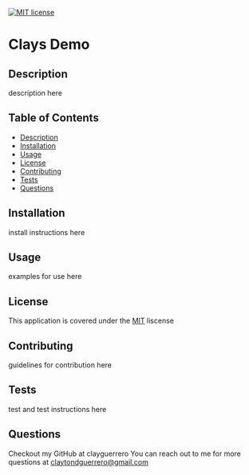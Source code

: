 

  [![MIT license](https://img.shields.io/badge/License-MIT-blue.svg)](https://lbesson.mit-license.org/)

  # Clays Demo

  ## Description
  description here


  ## Table of Contents
  - [Description](#Description)
  - [Installation](#Installation)
  - [Usage](#Usage)
  - [License](#License)
  - [Contributing](#Contributing)
  - [Tests](#Tests)
  - [Questions](#Questions)

  ## Installation
  install instructions here

  ## Usage
  examples for use here

  ## License
  This application is covered under the 
  [MIT](https://choosealicense.com/licenses/mit/)
   liscense

  ## Contributing
  guidelines for contribution here

  ## Tests
  test and test instructions here

  ## Questions
  Checkout my GitHub at clayguerrero
  You can reach out to me for more questions at claytondguerrero@gmail.com

